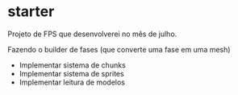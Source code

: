 # starter


Projeto de FPS que desenvolverei no mês de julho.

Fazendo o builder de fases (que converte uma fase em uma mesh)

- Implementar sistema de chunks
- Implementar sistema de sprites
- Implementar leitura de modelos

